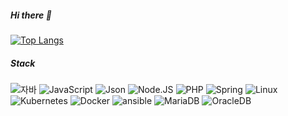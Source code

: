 
##### Hi there 👋
[![Top Langs](https://github-readme-stats.vercel.app/api/top-langs/?username=hatacon97)](https://github.com/hatacon97/github-readme-stats)

##### Stack
![자바](https://img.shields.io/badge/-JAVA-007396?style=flat&logo=JAVA&logoColor=ffffff) 
![JavaScript](https://img.shields.io/badge/-JavaScript-F7DF1E?style=flat&logo=javascript&logoColor=black)
![Json](https://img.shields.io/badge/-Json-000000?style=flat&logo=json&logoColor=white)
![Node.JS](https://img.shields.io/badge/-Node.JS-339933?style=flat&logo=nodedotjs&logoColor=black)
![PHP](https://img.shields.io/badge/-PHP-777BB4?style=flat&logo=php&logoColor=white)
![Spring](https://img.shields.io/badge/-Spring-6DB33F?style=flat-square&logo=Spring&logoColor=white)
![Linux](https://img.shields.io/badge/-Linux-FCC624?style=flat-square&logo=linux&logoColor=white)
![Kubernetes](https://img.shields.io/badge/-K8s-326CE5?style=flat-square&logo=kubernetes&logoColor=white)
![Docker](https://img.shields.io/badge/-Docker-2496ED?style=flat-square&logo=docker&logoColor=white)
![ansible](https://img.shields.io/badge/-Ansible-EE0000?style=flat-square&logo=Ansible&logoColor=white)
![MariaDB](https://img.shields.io/badge/-MariaDB-1F305F?style=flat-square&logo=mariadb&logoColor=white)
![OracleDB](https://img.shields.io/badge/-OracleDB-F80000?style=flat-square&logo=Oracle&logoColor=white)


<!--
**hatacon97/hatacon97** is a ✨ _special_ ✨ repository because its `README.md` (this file) appears on your GitHub profile.

Here are some ideas to get you started:

- 🔭 I’m currently working on ...
- 🌱 I’m currently learning ...
- 👯 I’m looking to collaborate on ...
- 🤔 I’m looking for help with ...
- 💬 Ask me about ...
- 📫 How to reach me: ...
- 😄 Pronouns: ...
- ⚡ Fun fact: ...
-->
